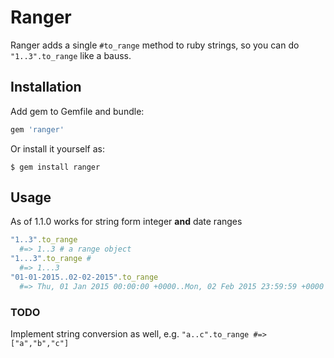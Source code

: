 # Ranger

Ranger adds a single `#to_range` method to ruby strings, so you can do `"1..3".to_range` like a bauss.

## Installation

Add gem to Gemfile and bundle:

```ruby
gem 'ranger'
```

Or install it yourself as:

    $ gem install ranger

## Usage

As of 1.1.0 works for string form integer __and__ date ranges

```ruby
"1..3".to_range
  #=> 1..3 # a range object
"1...3".to_range #
  #=> 1...3
"01-01-2015..02-02-2015".to_range
  #=> Thu, 01 Jan 2015 00:00:00 +0000..Mon, 02 Feb 2015 23:59:59 +0000
```

### TODO
Implement string conversion as well, e.g. `"a..c".to_range #=> ["a","b","c"]`